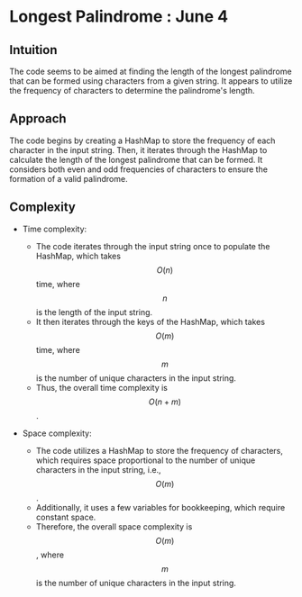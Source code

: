 # Longest Palindrome : June 4

## Intuition
The code seems to be aimed at finding the length of the longest palindrome that can be formed using characters from a given string. It appears to utilize the frequency of characters to determine the palindrome's length.

## Approach
The code begins by creating a HashMap to store the frequency of each character in the input string. Then, it iterates through the HashMap to calculate the length of the longest palindrome that can be formed. It considers both even and odd frequencies of characters to ensure the formation of a valid palindrome.

## Complexity
- Time complexity:
  - The code iterates through the input string once to populate the HashMap, which takes $$O(n)$$ time, where $$n$$ is the length of the input string.
  - It then iterates through the keys of the HashMap, which takes $$O(m)$$ time, where $$m$$ is the number of unique characters in the input string.
  - Thus, the overall time complexity is $$O(n + m)$$.

- Space complexity:
  - The code utilizes a HashMap to store the frequency of characters, which requires space proportional to the number of unique characters in the input string, i.e., $$O(m)$$.
  - Additionally, it uses a few variables for bookkeeping, which require constant space.
  - Therefore, the overall space complexity is $$O(m)$$, where $$m$$ is the number of unique characters in the input string.
